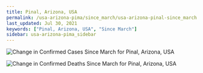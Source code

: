 ```yaml
---
title: Pinal, Arizona, USA
permalink: /usa-arizona-pima/since_march/usa-arizona-pinal-since_march.html
last_updated: Jul 30, 2021
keywords: ["Pinal, Arizona, USA", "Since March"]
sidebar: usa-arizona-pima_sidebar
---
```


![Change in Confirmed Cases Since March for Pinal, Arizona, USA](/covid_tracker/images/graphs/usa-arizona-pinal-delta_confirmed-since_march_graph.png)

![Change in Confirmed Deaths Since March for Pinal, Arizona, USA](/covid_tracker/images/graphs/usa-arizona-pinal-delta_deaths-since_march_graph.png)
